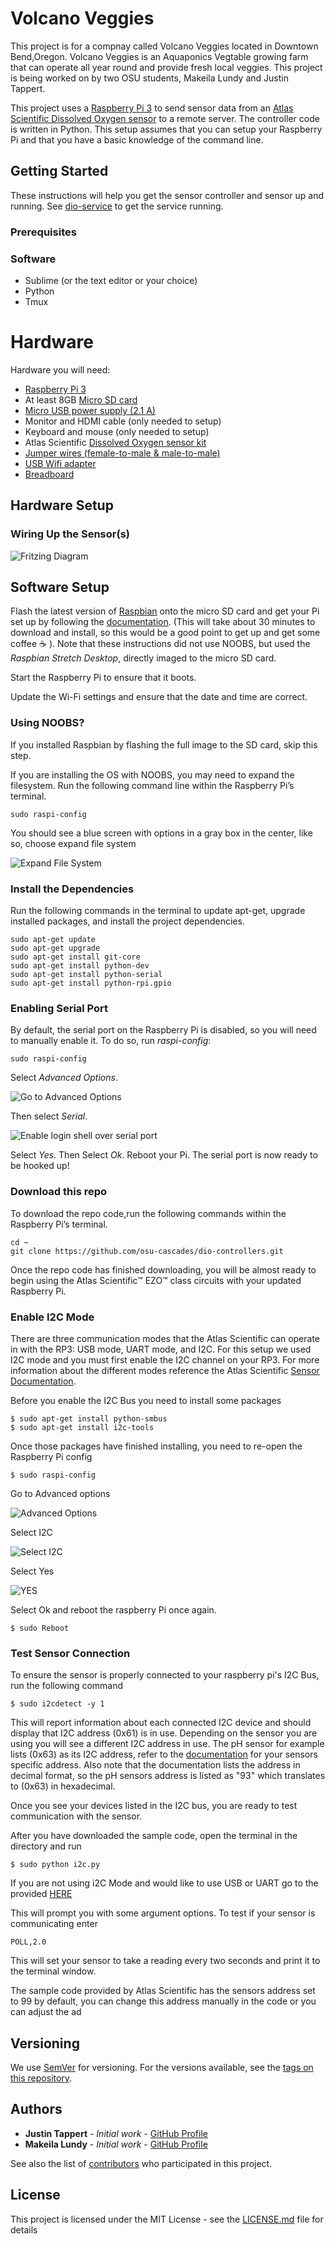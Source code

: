 # Volcano Veggies
This project is for a compnay called Volcano Veggies located in Downtown Bend,Oregon. Volcano Veggies is an Aquaponics Vegtable growing farm that can operate all year round and provide fresh local veggies. 
This project is being worked on by two OSU students, Makeila Lundy and Justin Tappert.

This project uses a [Raspberry Pi 3](https://www.raspberrypi.org/products/raspberry-pi-3-model-b/) to send sensor data from an [Atlas Scientific Dissolved Oxygen sensor](https://www.atlas-scientific.com/product_pages/kits/do_kit.html) to a remote server. The controller code is written in Python. This setup assumes that you can setup your Raspberry Pi and that you have a basic knowledge of the command line. 

## Getting Started

These instructions will help you get the sensor controller and sensor up and running. See [dio-service](https://github.com/osu-cascades/dio-service) to get the service running.

### Prerequisites

### Software
- Sublime (or the text editor or your choice)
- Python 
- Tmux

# Hardware
Hardware you will need:

- [Raspberry Pi 3](https://www.raspberrypi.org/products/raspberry-pi-3-model-b/)
- At least 8GB [Micro SD card](https://www.amazon.com/s/ref=nb_sb_noss_2?url=search-alias%3Delectronics&field-keywords=micro+sd&rh=n%3A172282%2Ck%3Amicro+sd&ajr=0)
- [Micro USB power supply (2.1 A)](https://www.amazon.com/Raspberry-Keten-Charger-Adapter-Android/dp/B01K7EF2XS/ref=sr_1_cc_2?s=aps&ie=UTF8&qid=1510630813&sr=1-2-catcorr&keywords=micro+usb+power+cable)
- Monitor and HDMI cable (only needed to setup)
- Keyboard and mouse (only needed to setup)
- Atlas Scientific [Dissolved Oxygen sensor kit](https://www.atlas-scientific.com/product_pages/kits/do_kit.html)
- [Jumper wires (female-to-male & male-to-male)](https://www.amazon.com/s/ref=nb_sb_noss_2?url=search-alias%3Dmobile&field-keywords=female+to+male+jumper+wires)
- [USB Wifi adapter](https://www.amazon.com/Edimax-EW-7811Un-150Mbps-Raspberry-Supports/dp/B003MTTJOY)
- [Breadboard](https://www.amazon.com/s/ref=nb_sb_noss_2?url=search-alias%3Delectronics&field-keywords=breadboard&rh=n%3A172282%2Ck%3Abreadboard)

## Hardware Setup

### Wiring Up the Sensor(s)
![Fritzing Diagram](setup/Fritz.png "Fritzing Diagram")

## Software Setup

Flash the latest version of [Raspbian](https://www.raspberrypi.org/downloads/) onto the micro SD card and get your Pi set up by following the [documentation](https://www.raspberrypi.org/help/). (This will take about 30 minutes to download and install, so this would be a good point to get up and get some coffee :coffee: ). Note that these instructions did not use NOOBS, but used the _Raspbian Stretch Desktop_, directly imaged to the micro SD card.

Start the Raspberry Pi to ensure that it boots.

Update the Wi-Fi settings and ensure that the date and time are correct.

### Using NOOBS?

If you installed Raspbian by flashing the full image to the SD card, skip this step.

If you are installing the OS with NOOBS, you may need to expand the filesystem. Run the following command line within the Raspberry Pi’s terminal.

```
sudo raspi-config
```

You should see a blue screen with options in a gray box in the center, like so, choose expand file system

![Expand File System](setup/file-system.png "Step 1")


### Install the Dependencies

Run the following commands in the terminal to update apt-get, upgrade installed packages, and install the project dependencies.

```
sudo apt-get update
sudo apt-get upgrade
sudo apt-get install git-core
sudo apt-get install python-dev
sudo apt-get install python-serial
sudo apt-get install python-rpi.gpio
```

### Enabling Serial Port

By default, the serial port on the Raspberry Pi is disabled, so you will need to manually enable it.
To do so, run _raspi-config_:

```
sudo raspi-config
```

Select _Advanced Options_.

![Go to Advanced Options](setup/raspi-config1.PNG "Step 1")

Then select _Serial_.

![Enable login shell over serial port](setup/raspi-config2.PNG "Step 2")

Select _Yes_.
Then
Select _Ok_.
Reboot your Pi.
The serial port is now ready to be hooked up!

### Download this repo
To download the repo code,run the following commands within the
Raspberry Pi’s terminal.
```
cd ~
git clone https://github.com/osu-cascades/dio-controllers.git
```
Once the repo code has finished downloading, you will be almost ready to begin
using the Atlas Scientific™ EZO™ class circuits with your updated Raspberry Pi.

### Enable I2C Mode

There are three communication modes that the Atlas Scientific can operate in with the RP3: USB mode, UART mode, and I2C. For this setup we used I2C mode and you must first enable the I2C channel on your RP3. For more information about the different modes reference the Atlas Scientific [Sensor Documentation](https://www.atlas-scientific.com/_files/code/pi_sample_code.pdf).

Before you enable the I2C Bus you need to install some packages

```
$ sudo apt-get install python-smbus
$ sudo apt-get install i2c-tools
```
Once those packages have finished installing, you need to re-open the Raspberry Pi config

```
$ sudo raspi-config
```
Go to Advanced options

![Advanced Options](setup/sample-code1.png "Step 1")

Select I2C

![Select I2C](setup/sample-code2.png "Step 2")


Select Yes

![YES](setup/sample-code3.png "Step 3")


Select Ok and reboot the raspberry Pi once again.

```
$ sudo Reboot
```

### Test Sensor Connection

To ensure the sensor is properly connected to your raspberry pi's I2C Bus, run the following command

```
$ sudo i2cdetect -y 1
```

This will report information about each connected I2C device and should display that I2C address (0x61) is in use.
Depending on the sensor you are using you will see a different I2C address in use. The pH sensor for example lists (0x63) as its I2C address, refer to the [documentation](https://www.atlas-scientific.com/_files/code/pi_sample_code.pdf) for your sensors specific address. Also note that the documentation lists the address in decimal format, so the pH sensors address is listed as "93" which translates to (0x63) in hexadecimal.

Once you see your devices listed in the I2C bus, you are ready to test communication with the sensor.

After you have downloaded the sample code, open the terminal in the directory and run

```
$ sudo python i2c.py
```

If you are not using i2C Mode and would like to use USB or UART go to the provided [HERE](https://www.atlas-scientific.com/_files/code/pi_sample_code.pdf)

This will prompt you with some argument options. To test if your sensor is communicating enter

```
POLL,2.0
```
This will set your sensor to take a reading every two seconds and print it to the terminal window.

The sample code provided by Atlas Scientific has the sensors address set to 99 by default, you can change this address manually in the code or you can adjust the ad

## Versioning

We use [SemVer](http://semver.org/) for versioning. For the versions available, see the [tags on this repository](https://github.com/your/project/tags).

## Authors

* **Justin Tappert** - *Initial work* - [GitHub Profile](https://github.com/JWTappert)
* **Makeila Lundy** - *Initial work* - [GitHub Profile](https://github.com/MakeilaLundy)

See also the list of [contributors](https://github.com/your/project/contributors) who participated in this project.

## License

This project is licensed under the MIT License - see the [LICENSE.md](LICENSE.md) file for details
